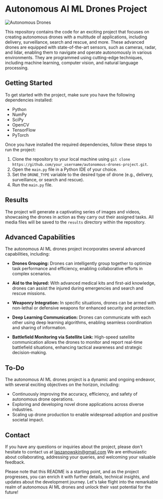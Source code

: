 # Autonomous AI ML Drones Project

![Autonomous Drones](autonomous_drones.jpg)

This repository contains the code for an exciting project that focuses on creating autonomous drones with a multitude of applications, including delivery, surveillance, search and rescue, and more. These advanced drones are equipped with state-of-the-art sensors, such as cameras, radar, and lidar, enabling them to navigate and operate autonomously in various environments. They are programmed using cutting-edge techniques, including machine learning, computer vision, and natural language processing.

## Getting Started

To get started with the project, make sure you have the following dependencies installed:

- Python
- NumPy
- SciPy
- OpenCV
- TensorFlow
- PyTorch

Once you have installed the required dependencies, follow these steps to run the project:

1. Clone the repository to your local machine using `git clone https://github.com/your_username/autonomous-drones-project.git`.
2. Open the `main.py` file in a Python IDE of your choice.
3. Set the `DRONE_TYPE` variable to the desired type of drone (e.g., delivery, surveillance, or search and rescue).
4. Run the `main.py` file.

## Results

The project will generate a captivating series of images and videos, showcasing the drones in action as they carry out their assigned tasks. All media files will be saved to the `results` directory within the repository.

## Advanced Capabilities

The autonomous AI ML drones project incorporates several advanced capabilities, including:

- **Drones Grouping:** Drones can intelligently group together to optimize task performance and efficiency, enabling collaborative efforts in complex scenarios.

- **Aid to the Injured:** With advanced medical kits and first-aid knowledge, drones can assist the injured during emergencies and search and rescue missions.

- **Weaponry Integration:** In specific situations, drones can be armed with non-lethal or defensive weapons for enhanced security and protection.

- **Deep Learning Communication:** Drones can communicate with each other using deep learning algorithms, enabling seamless coordination and sharing of information.

- **Battlefield Monitoring via Satellite Link:** High-speed satellite communication allows the drones to monitor and report real-time battlefield situations, enhancing tactical awareness and strategic decision-making.

## To-Do

The autonomous AI ML drones project is a dynamic and ongoing endeavor, with several exciting objectives on the horizon, including:

- Continuously improving the accuracy, efficiency, and safety of autonomous drone operations.
- Exploring and developing novel drone applications across diverse industries.
- Scaling up drone production to enable widespread adoption and positive societal impact.

## Contact

If you have any questions or inquiries about the project, please don't hesitate to contact us at laszanowskin@gmail.com We are enthusiastic about collaborating, addressing your queries, and welcoming your valuable feedback.

Please note that this README is a starting point, and as the project progresses, you can enrich it with further details, technical insights, and updates about the development journey. Let's take flight into the remarkable realm of autonomous AI ML drones and unlock their vast potential for the future!
